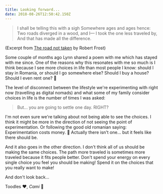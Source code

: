 ```yaml
---
title: Looking forward...
date: 2018-08-26T12:50:42.150Z
---
```


> I shall be telling this with a sigh
 Somewhere ages and ages hence:
 Two roads diverged in a wood, and I—
 I took the one less traveled by,
 And that has made all the difference.

(Excerpt from [The road not taken](https://www.poetryfoundation.org/poems/44272/the-road-not-taken) by Robert Frost)

Some couple of months ago Lynn shared a poem with me which has stayed with me since. One of the reasons why this resonates with me so much is I think because I see more choices in life than most people I know: should I stay in Romania, or should I go somewhere else? Should I buy a house? Should I even rent one? 🙂

The level of disconnect between the lifestyle we're experimenting with right now (travelling as digital nomads) and what some of my family consider choices in life is the number of times I was asked:
>  But... you are going to settle one day. RIGHT?

I'm not even sure we're talking about not being able to see the choices. I think it might be more in the direction of not seeing the point of experimentation. Or following the good old romanian saying: Experimentation costs money. 🤔 Actually there isn't one... but it feels like there should be.

And it also goes in the other direction. I don't think all of us should be making the same choices. The path more traveled is sometimes more traveled because it fits people better. Don't spend your energy on every single choice you feel you should be making! Spend it on the choices that you really want to make!

And don't look back...

Toodles ❤️, _Cami_ 🐢
